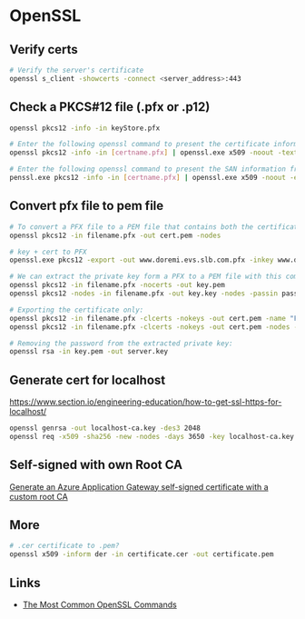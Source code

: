 # OpenSSL

## Verify certs

```bash
# Verify the server's certificate
openssl s_client -showcerts -connect <server_address>:443
```

## Check a PKCS#12 file (.pfx or .p12)

```bash
openssl pkcs12 -info -in keyStore.pfx

# Enter the following openssl command to present the certificate information in a readable format
openssl pkcs12 -info -in [certname.pfx] | openssl.exe x509 -noout -text

# Enter the following openssl command to present the SAN information from the certificate in a readable format
penssl.exe pkcs12 -info -in [certname.pfx] | openssl.exe x509 -noout -ext subjectAltName
```

## Convert pfx file to pem file

```bash
# To convert a PFX file to a PEM file that contains both the certificate and private key, the following command needs to be used:
openssl pkcs12 -in filename.pfx -out cert.pem -nodes

# key + cert to PFX
openssl.exe pkcs12 -export -out www.doremi.evs.slb.com.pfx -inkey www.doremi.evs.slb.com.key -in www.doremi.evs.slb.com.cer -passout pass:"myp123"

# We can extract the private key form a PFX to a PEM file with this command:
openssl pkcs12 -in filename.pfx -nocerts -out key.pem
openssl pkcs12 -nodes -in filename.pfx -out key.key -nodes -passin pass:blablabla

# Exporting the certificate only:
openssl pkcs12 -in filename.pfx -clcerts -nokeys -out cert.pem -name "FriendlyName"
openssl pkcs12 -in filename.pfx -clcerts -nokeys -out cert.pem -nodes -passin pass:blablabla

# Removing the password from the extracted private key:
openssl rsa -in key.pem -out server.key
```

## Generate cert for localhost

https://www.section.io/engineering-education/how-to-get-ssl-https-for-localhost/

```bash
openssl genrsa -out localhost-ca.key -des3 2048
openssl req -x509 -sha256 -new -nodes -days 3650 -key localhost-ca.key -out localhost-ca.pem
```

## Self-signed with own Root CA

[Generate an Azure Application Gateway self-signed certificate with a custom root CA](https://learn.microsoft.com/en-us/azure/application-gateway/self-signed-certificates)

## More

```bash
# .cer certificate to .pem?
openssl x509 -inform der -in certificate.cer -out certificate.pem
```

## Links

* [The Most Common OpenSSL Commands](https://www.sslshopper.com/article-most-common-openssl-commands.html)